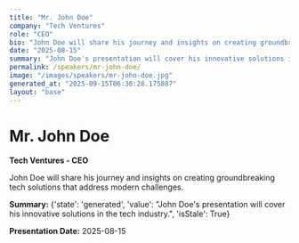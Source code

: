 ```yaml
---
title: "Mr. John Doe"
company: "Tech Ventures"
role: "CEO"
bio: "John Doe will share his journey and insights on creating groundbreaking tech solutions that address modern challenges."
date: "2025-08-15"
summary: "John Doe's presentation will cover his innovative solutions in the tech industry."
permalink: /speakers/mr-john-doe/
image: "/images/speakers/mr-john-doe.jpg"
generated_at: "2025-09-15T06:36:28.175887"
layout: "base"
---
```


# Mr. John Doe

**Tech Ventures - CEO**

John Doe will share his journey and insights on creating groundbreaking tech solutions that address modern challenges.

**Summary:** {'state': 'generated', 'value': "John Doe's presentation will cover his innovative solutions in the tech industry.", 'isStale': True}

**Presentation Date:** 2025-08-15

